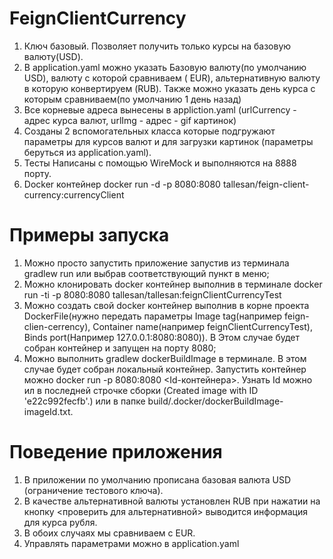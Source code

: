 # FeignClientCurrency

1. Ключ базовый. Позволяет получить только курсы на базовую валюту(USD).
2. В application.yaml можно указать Базовую валюту(по умолчанию USD), валюту с которой сравниваем (
   EUR), альтернативную валюту в которую конвертируем (RUB). Также можно указать день курса с
   которым сравниваем(по умолчанию 1 день назад)
3. Все корневые адреса вынесены в appliction.yaml (urlCurrency - адрес курса валют, urlImg - адрес -
   gif картинок)
4. Созданы 2 вспомогательных класса которые подгружают параметры для курсов валют и для загрузки
   картинок (параметры беруться из application.yaml).
5. Тесты Написаны с помощью WireMock и выполняются на 8888 порту.   
6. Docker контейнер docker run -d -p 8080:8080 tallesan/feign-client-currency:currencyClient

# Примеры запуска

1. Можно просто запустить приложение запустив из терминала gradlew run или выбрав соответствующий
   пункт в меню;
2. Можно клонировать docker контейнер выполнив в терминале docker run -ti -p 8080:8080
   tallesan/tallesan:feignClientCurrencyTest
3. Можно создать свой docker контейнер выполнив в корне проекта DockerFile(нужно передать параметры
   Image tag(например feign-clien-cerrency), Container name(например feignClientCurrencyTest), Binds
   port(Например 127.0.0.1:8080:8080)). В Этом случае будет собран контейнер и запущен на порту
   8080;
4. Можно выполнить gradlew dockerBuildImage в терминале. В этом случае будет собран локальный
   контейнер. Запустить контейнер можно docker run -p 8080:8080 <Id-контейнера>. Узнать Id можно ил в
   последней строчке сборки (Created image with ID 'e22c992fecfb'.) или в папке
   build/.docker/dockerBuildImage-imageId.txt.

# Поведение приложения

1. В приложении по умолчанию прописана базовая валюта USD (ограничение тестового ключа).
2. В качестве альтернативной валюты установлен RUB при нажатии на кнопку <проверить для альтернативной> выводится информация для курса рубля.
3. В обоих случаях мы сравниваем с EUR.
4. Управлять параметрами можно в application.yaml